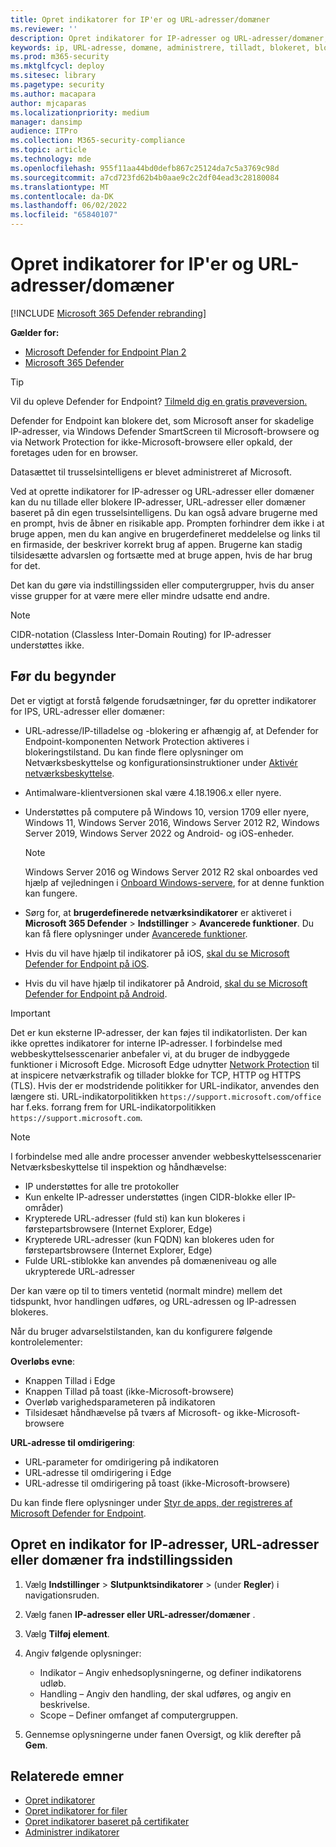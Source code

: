 ```yaml
---
title: Opret indikatorer for IP'er og URL-adresser/domæner
ms.reviewer: ''
description: Opret indikatorer for IP-adresser og URL-adresser/domæner, der definerer registrering, forebyggelse og udeladelse af enheder.
keywords: ip, URL-adresse, domæne, administrere, tilladt, blokeret, blokere, ren, skadelig, filhash, IP-adresse, URL-adresser, domæne
ms.prod: m365-security
ms.mktglfcycl: deploy
ms.sitesec: library
ms.pagetype: security
ms.author: macapara
author: mjcaparas
ms.localizationpriority: medium
manager: dansimp
audience: ITPro
ms.collection: M365-security-compliance
ms.topic: article
ms.technology: mde
ms.openlocfilehash: 955f11aa44bd0defb867c25124da7c5a3769c98d
ms.sourcegitcommit: a7cd723fd62b4b0aae9c2c2df04ead3c28180084
ms.translationtype: MT
ms.contentlocale: da-DK
ms.lasthandoff: 06/02/2022
ms.locfileid: "65840107"
---
```

# <a name="create-indicators-for-ips-and-urlsdomains"></a>Opret indikatorer for IP'er og URL-adresser/domæner

[!INCLUDE [Microsoft 365 Defender rebranding](../../includes/microsoft-defender.md)]

**Gælder for:**
- [Microsoft Defender for Endpoint Plan 2](https://go.microsoft.com/fwlink/p/?linkid=2154037)
- [Microsoft 365 Defender](https://go.microsoft.com/fwlink/?linkid=2118804)

> [!TIP]
> Vil du opleve Defender for Endpoint? [Tilmeld dig en gratis prøveversion.](https://www.microsoft.com/WindowsForBusiness/windows-atp?ocid=docs-wdatp-automationexclusionlist-abovefoldlink)

Defender for Endpoint kan blokere det, som Microsoft anser for skadelige IP-adresser, via Windows Defender SmartScreen til Microsoft-browsere og via Network Protection for ikke-Microsoft-browsere eller opkald, der foretages uden for en browser.

Datasættet til trusselsintelligens er blevet administreret af Microsoft.

Ved at oprette indikatorer for IP-adresser og URL-adresser eller domæner kan du nu tillade eller blokere IP-adresser, URL-adresser eller domæner baseret på din egen trusselsintelligens. Du kan også advare brugerne med en prompt, hvis de åbner en risikable app. Prompten forhindrer dem ikke i at bruge appen, men du kan angive en brugerdefineret meddelelse og links til en firmaside, der beskriver korrekt brug af appen. Brugerne kan stadig tilsidesætte advarslen og fortsætte med at bruge appen, hvis de har brug for det.

Det kan du gøre via indstillingssiden eller computergrupper, hvis du anser visse grupper for at være mere eller mindre udsatte end andre.

> [!NOTE]
> CIDR-notation (Classless Inter-Domain Routing) for IP-adresser understøttes ikke.

## <a name="before-you-begin"></a>Før du begynder

Det er vigtigt at forstå følgende forudsætninger, før du opretter indikatorer for IPS, URL-adresser eller domæner:

- URL-adresse/IP-tilladelse og -blokering er afhængig af, at Defender for Endpoint-komponenten Network Protection aktiveres i blokeringstilstand. Du kan finde flere oplysninger om Netværksbeskyttelse og konfigurationsinstruktioner under [Aktivér netværksbeskyttelse](enable-network-protection.md).
- Antimalware-klientversionen skal være 4.18.1906.x eller nyere. 
- Understøttes på computere på Windows 10, version 1709 eller nyere, Windows 11, Windows Server 2016, Windows Server 2012 R2, Windows Server 2019, Windows Server 2022 og Android- og iOS-enheder.

    > [!NOTE]
    > Windows Server 2016 og Windows Server 2012 R2 skal onboardes ved hjælp af vejledningen i [Onboard Windows-servere](configure-server-endpoints.md#windows-server-2012-r2-and-windows-server-2016), for at denne funktion kan fungere.

- Sørg for, at **brugerdefinerede netværksindikatorer** er aktiveret i **Microsoft 365 Defender** \> **Indstillinger** \> **Avancerede funktioner**. Du kan få flere oplysninger under [Avancerede funktioner](advanced-features.md).
- Hvis du vil have hjælp til indikatorer på iOS, [skal du se Microsoft Defender for Endpoint på iOS](/microsoft-365/security/defender-endpoint/ios-configure-features#configure-custom-indicators).
- Hvis du vil have hjælp til indikatorer på Android, [skal du se Microsoft Defender for Endpoint på Android](/microsoft-365/security/defender-endpoint/android-configure#configure-custom-indicators).

> [!IMPORTANT]
> Det er kun eksterne IP-adresser, der kan føjes til indikatorlisten. Der kan ikke oprettes indikatorer for interne IP-adresser.
> I forbindelse med webbeskyttelsesscenarier anbefaler vi, at du bruger de indbyggede funktioner i Microsoft Edge. Microsoft Edge udnytter [Network Protection](network-protection.md) til at inspicere netværkstrafik og tillader blokke for TCP, HTTP og HTTPS (TLS).
> Hvis der er modstridende politikker for URL-indikator, anvendes den længere sti. URL-indikatorpolitikken `https://support.microsoft.com/office` har f.eks. forrang frem for URL-indikatorpolitikken `https://support.microsoft.com`.

> [!NOTE]
> I forbindelse med alle andre processer anvender webbeskyttelsesscenarier Netværksbeskyttelse til inspektion og håndhævelse:
>
> - IP understøttes for alle tre protokoller
> - Kun enkelte IP-adresser understøttes (ingen CIDR-blokke eller IP-områder)
> - Krypterede URL-adresser (fuld sti) kan kun blokeres i førstepartsbrowsere (Internet Explorer, Edge)
> - Krypterede URL-adresser (kun FQDN) kan blokeres uden for førstepartsbrowsere (Internet Explorer, Edge)
> - Fulde URL-stiblokke kan anvendes på domæneniveau og alle ukrypterede URL-adresser
>
> Der kan være op til to timers ventetid (normalt mindre) mellem det tidspunkt, hvor handlingen udføres, og URL-adressen og IP-adressen blokeres.

Når du bruger advarselstilstanden, kan du konfigurere følgende kontrolelementer:

**Overløbs evne**:

- Knappen Tillad i Edge
- Knappen Tillad på toast (ikke-Microsoft-browsere)
- Overløb varighedsparameteren på indikatoren
- Tilsidesæt håndhævelse på tværs af Microsoft- og ikke-Microsoft-browsere

**URL-adresse til omdirigering**:

- URL-parameter for omdirigering på indikatoren
- URL-adresse til omdirigering i Edge
- URL-adresse til omdirigering på toast (ikke-Microsoft-browsere)

Du kan finde flere oplysninger under [Styr de apps, der registreres af Microsoft Defender for Endpoint](/cloud-app-security/mde-govern).

## <a name="create-an-indicator-for-ips-urls-or-domains-from-the-settings-page"></a>Opret en indikator for IP-adresser, URL-adresser eller domæner fra indstillingssiden

1. Vælg **Indstillinger** \> **Slutpunktsindikatorer** \> (under **Regler**) i navigationsruden.

2. Vælg fanen **IP-adresser eller URL-adresser/domæner** .

3. Vælg **Tilføj element**.

4. Angiv følgende oplysninger:
   - Indikator – Angiv enhedsoplysningerne, og definer indikatorens udløb.
   - Handling – Angiv den handling, der skal udføres, og angiv en beskrivelse.
   - Scope – Definer omfanget af computergruppen.

5. Gennemse oplysningerne under fanen Oversigt, og klik derefter på **Gem**.

## <a name="related-topics"></a>Relaterede emner

- [Opret indikatorer](manage-indicators.md)
- [Opret indikatorer for filer](indicator-file.md)
- [Opret indikatorer baseret på certifikater](indicator-certificates.md)
- [Administrer indikatorer](indicator-manage.md)
